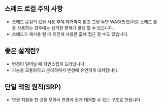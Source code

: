 ## 스레드 로컬 주의 사항
* 쓰레드 로컬의 값을 사용 후에 제거하지 않고 그냥 두면 WAS(톰캣)처럼 스레드 풀을 사용하는 경우에는 심각한 문제가 발생 할 수 있습니다.
* 쓰레드가 재사용 될 때 이전에 사용한 값에 접근 할 수도 있습니다. 
  
## 좋은 설계란?
* 변경이 일어날 때 자연스럽게 드러납니다. 
* 기능을 모듈화하고 분리하여서 변경에 유연하게 대처합니다. 

## 단일 책임 원칙(SRP)
* 변경 지점을 한 곳을 모아서 변경에 쉽게 대처할 수 있는 구조로 만듭니다. 